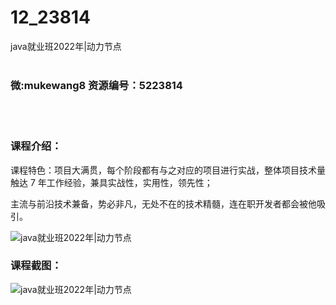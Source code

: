 # 12_23814
java就业班2022年|动力节点
<br/></br>
<h3>微:mukewang8 资源编号：5223814</h3>
<br/></br>
<h3>课程介绍：</h3>
<p>课程特色：项目大满贯，每个阶段都有与之对应的项目进行实战，整体项目技术量触达 7 年工作经验，兼具实战性，实用性，领先性；</p>
<p>主流与前沿技术兼备，势必非凡，无处不在的技术精髓，连在职开发者都会被他吸引。</p>
<p><img src="https://www.ko996.com/wp-content/uploads/img/2022/04/1-76-300x173.png" alt="java就业班2022年|动力节点"></p>
<div class="info-desc">
<h3>课程截图：</h3>
<p><img src="https://www.ko996.com/wp-content/uploads/img/2022/04/2-61.png" alt="java就业班2022年|动力节点"></p>


			
</div>
